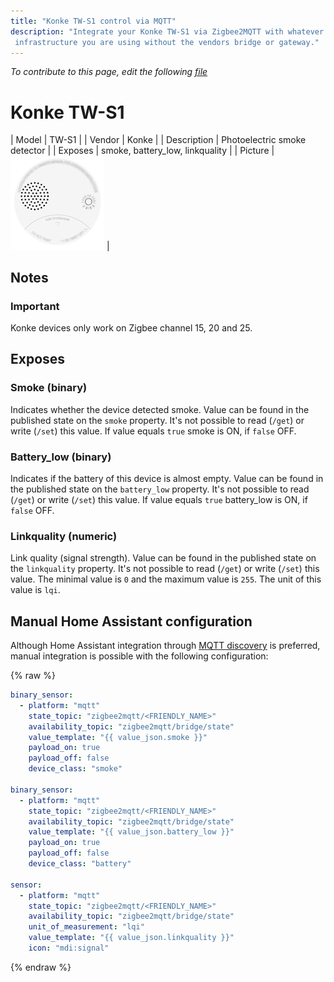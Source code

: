 ```yaml
---
title: "Konke TW-S1 control via MQTT"
description: "Integrate your Konke TW-S1 via Zigbee2MQTT with whatever smart home
 infrastructure you are using without the vendors bridge or gateway."
---
```


*To contribute to this page, edit the following
[file](https://github.com/Koenkk/zigbee2mqtt.io/blob/master/docs/devices/TW-S1.md)*

# Konke TW-S1

| Model | TW-S1  |
| Vendor  | Konke  |
| Description | Photoelectric smoke detector |
| Exposes | smoke, battery_low, linkquality |
| Picture | ![Konke TW-S1](../images/devices/TW-S1.jpg) |

## Notes


### Important
Konke devices only work on Zigbee channel 15, 20 and 25.



## Exposes

### Smoke (binary)
Indicates whether the device detected smoke.
Value can be found in the published state on the `smoke` property.
It's not possible to read (`/get`) or write (`/set`) this value.
If value equals `true` smoke is ON, if `false` OFF.

### Battery_low (binary)
Indicates if the battery of this device is almost empty.
Value can be found in the published state on the `battery_low` property.
It's not possible to read (`/get`) or write (`/set`) this value.
If value equals `true` battery_low is ON, if `false` OFF.

### Linkquality (numeric)
Link quality (signal strength).
Value can be found in the published state on the `linkquality` property.
It's not possible to read (`/get`) or write (`/set`) this value.
The minimal value is `0` and the maximum value is `255`.
The unit of this value is `lqi`.

## Manual Home Assistant configuration
Although Home Assistant integration through [MQTT discovery](../integration/home_assistant) is preferred,
manual integration is possible with the following configuration:


{% raw %}
```yaml
binary_sensor:
  - platform: "mqtt"
    state_topic: "zigbee2mqtt/<FRIENDLY_NAME>"
    availability_topic: "zigbee2mqtt/bridge/state"
    value_template: "{{ value_json.smoke }}"
    payload_on: true
    payload_off: false
    device_class: "smoke"

binary_sensor:
  - platform: "mqtt"
    state_topic: "zigbee2mqtt/<FRIENDLY_NAME>"
    availability_topic: "zigbee2mqtt/bridge/state"
    value_template: "{{ value_json.battery_low }}"
    payload_on: true
    payload_off: false
    device_class: "battery"

sensor:
  - platform: "mqtt"
    state_topic: "zigbee2mqtt/<FRIENDLY_NAME>"
    availability_topic: "zigbee2mqtt/bridge/state"
    unit_of_measurement: "lqi"
    value_template: "{{ value_json.linkquality }}"
    icon: "mdi:signal"
```
{% endraw %}


